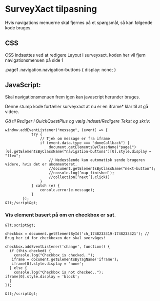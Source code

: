 
# SurveyXact tilpasning

Hvis navigations menuerne skal fjernes på et spørgsmål, så kan følgende kode bruges.


## CSS
CSS indsættes ved at redigere Layout i surveyxact, koden her vil fjern navigationsmenuen på side 1

.page1 .navigation.navigation-buttons {
display: none;
}

## JavaScript:

Skal navigationsmenuen frem igen kan javascript herunder bruges.

Denne stump kode fortæller surveyxact at nu er en iframe* klar til at gå videre.

_Gå til Rediger i QuickQuestPlus og vælg Indsæt/Redigere Tekst og skriv:_

```&lt;script&gt;
window.addEventListener("message", (event) => {
            try {
                // Tjek om message er fra iframe
                if (event.data.type === "doneCallback") {
                    document.getElementsByClassName("page1")[0].getElementsByClassName("navigation-buttons")[0].style.display = "flex";
                    // Nedestående kan automatisk sende brugeren videre, hvis det er ukommenteret.
                    //document.getElementsByClassName("next-button");
                    //console.log(‘map finished’);
                    //collection[‘next’].click()
                }
            } catch (e) {
                console.error(e.message);
            }
        });
&lt;/script&gt;
```


### Vis element basert på om en checkbox er sat.
```
&lt;script&gt;
 
checkbox = document.getElementById('ch_1748233319-1748233321'); // Brug her id for checkboxen der skal overvåges!
 
checkbox.addEventListener('change', function() {
  if (this.checked) {
    console.log("Checkbox is checked..");
   iframe = document.getElementsByTagName('iframe');
   iframe[0].style.display = 'none';
  } else {
    console.log("Checkbox is not checked..");
iframe[0].style.display = 'block';
  }
});
 
&lt;/script&gt;
